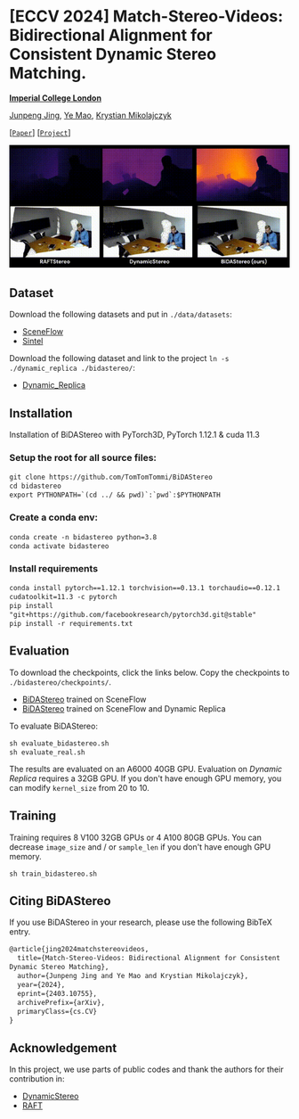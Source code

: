 # [ECCV 2024] Match-Stereo-Videos: Bidirectional Alignment for Consistent Dynamic Stereo Matching.

**[Imperial College London](https://www.imperial.ac.uk/)**

[Junpeng Jing](https://tomtomtommi.github.io/), [Ye Mao](https://yebulabula.github.io/), [Krystian Mikolajczyk](https://www.imperial.ac.uk/people/k.mikolajczyk)

[[`Paper`](https://arxiv.org/abs/2403.10755)] [[`Project`](https://tomtomtommi.github.io/BiDAStereo/)]

![Reading](./assets/Reading.gif)

## Dataset

Download the following datasets and put in `./data/datasets`:
 - [SceneFlow](https://lmb.informatik.uni-freiburg.de/resources/datasets/SceneFlowDatasets.en.html)
 - [Sintel](http://sintel.is.tue.mpg.de/stereo)

Download the following dataset and link to the project `ln -s ./dynamic_replica ./bidastereo/`:
 - [Dynamic_Replica](https://dynamic-stereo.github.io/)


## Installation

Installation of BiDAStereo with PyTorch3D, PyTorch 1.12.1 & cuda 11.3

### Setup the root for all source files:
```
git clone https://github.com/TomTomTommi/BiDAStereo
cd bidastereo
export PYTHONPATH=`(cd ../ && pwd)`:`pwd`:$PYTHONPATH
```
### Create a conda env:
```
conda create -n bidastereo python=3.8
conda activate bidastereo
```
### Install requirements
```
conda install pytorch==1.12.1 torchvision==0.13.1 torchaudio==0.12.1 cudatoolkit=11.3 -c pytorch
pip install "git+https://github.com/facebookresearch/pytorch3d.git@stable"
pip install -r requirements.txt
```

## Evaluation
To download the checkpoints, click the links below. Copy the checkpoints to `./bidastereo/checkpoints/`.

- [BiDAStereo](https://github.com/TomTomTommi/BiDAStereo/releases/tag/v0.0) trained on SceneFlow
- [BiDAStereo](https://github.com/TomTomTommi/BiDAStereo/releases/tag/v0.0) trained on SceneFlow and Dynamic Replica

To evaluate BiDAStereo:
```
sh evaluate_bidastereo.sh
sh evaluate_real.sh
```
The results are evaluated on an A6000 40GB GPU.
Evaluation on *Dynamic Replica* requires a 32GB GPU. If you don't have enough GPU memory, you can modify `kernel_size` from 20 to 10.

## Training
Training requires 8 V100 32GB GPUs or 4 A100 80GB GPUs. You can decrease `image_size` and / or `sample_len` if you don't have enough GPU memory.
```
sh train_bidastereo.sh
```

## Citing BiDAStereo
If you use BiDAStereo in your research, please use the following BibTeX entry.
```
@article{jing2024matchstereovideos,
  title={Match-Stereo-Videos: Bidirectional Alignment for Consistent Dynamic Stereo Matching}, 
  author={Junpeng Jing and Ye Mao and Krystian Mikolajczyk},
  year={2024},
  eprint={2403.10755},
  archivePrefix={arXiv},
  primaryClass={cs.CV}
}
```
## Acknowledgement

In this project, we use parts of public codes and thank the authors for their contribution in:
- [DynamicStereo](https://github.com/facebookresearch/dynamic_stereo)
- [RAFT](https://github.com/princeton-vl/RAFT)
